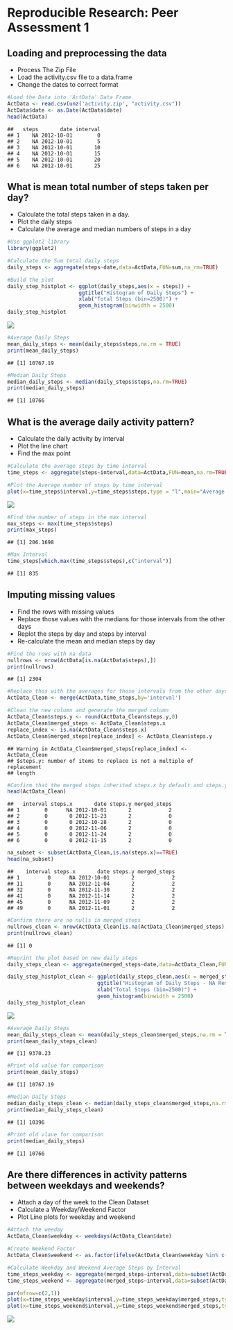 # Reproducible Research: Peer Assessment 1


## Loading and preprocessing the data
- Process The Zip File
- Load the activity.csv file to a data.frame
- Change the dates to correct format

```r
#Load the Data into 'ActData' Data Frame
ActData <- read.csv(unz('activity.zip', "activity.csv"))
ActData$date <- as.Date(ActData$date)
head(ActData)
```

```
##   steps       date interval
## 1    NA 2012-10-01        0
## 2    NA 2012-10-01        5
## 3    NA 2012-10-01       10
## 4    NA 2012-10-01       15
## 5    NA 2012-10-01       20
## 6    NA 2012-10-01       25
```

## What is mean total number of steps taken per day?
- Calculate the total steps taken in a day.
- Plot the daily steps
- Calculate the average and median numbers of steps in a day

```r
#Use ggplot2 library
library(ggplot2)

#Calculate the Sum total daily steps
daily_steps <- aggregate(steps~date,data=ActData,FUN=sum,na_rm=TRUE)

#Build the plot
daily_step_histplot <- ggplot(daily_steps,aes(x = steps)) +
                       ggtitle("Histogram of Daily Steps") +
                       xlab("Total Steps (bin=2500)") +
                       geom_histogram(binwidth = 2500)
daily_step_histplot
```

![](PA1_template_files/figure-html/unnamed-chunk-2-1.png) 

```r
#Average Daily Steps
mean_daily_steps <- mean(daily_steps$steps,na.rm = TRUE)
print(mean_daily_steps)
```

```
## [1] 10767.19
```

```r
#Median Daily Steps
median_daily_steps <- median(daily_steps$steps,na.rm=TRUE)
print(median_daily_steps)
```

```
## [1] 10766
```

## What is the average daily activity pattern?
- Calculate the daily activity by interval
- Plot the line chart
- Find the max point

```r
#Calculate the average steps by time interval
time_steps <- aggregate(steps~interval,data=ActData,FUN=mean,na.rm=TRUE)

#Plot the Average number of steps by time interval
plot(x=time_steps$interval,y=time_steps$steps,type = "l",main="Average Steps by Interval",xlab = "Interval",ylab="Avg Steps")
```

![](PA1_template_files/figure-html/unnamed-chunk-3-1.png) 

```r
#Find the number of steps in the max interval
max_steps <- max(time_steps$steps)
print(max_steps)
```

```
## [1] 206.1698
```

```r
#Max Interval
time_steps[which.max(time_steps$steps),c("interval")]
```

```
## [1] 835
```
## Imputing missing values
- Find the rows with missing values
- Replace those values with the medians for those intervals from the other days
- Replot the steps by day and steps by interval
- Re-calculate the mean and median steps by day

```r
#Find the rows with na data
nullrows <- nrow(ActData[is.na(ActData$steps),])
print(nullrows)
```

```
## [1] 2304
```

```r
#Replace thos with the averages for those intervals from the other days
ActData_Clean <- merge(ActData,time_steps,by='interval')

#Clean the new column and generate the merged column
ActData_Clean$steps.y <- round(ActData_Clean$steps.y,0)
ActData_Clean$merged_steps <- ActData_Clean$steps.x
replace_index <- is.na(ActData_Clean$steps.x)
ActData_Clean$merged_steps[replace_index] <- ActData_Clean$steps.y
```

```
## Warning in ActData_Clean$merged_steps[replace_index] <- ActData_Clean
## $steps.y: number of items to replace is not a multiple of replacement
## length
```

```r
#Confirm that the merged steps inherited steps.x by default and steps.y in null cases
head(ActData_Clean)
```

```
##   interval steps.x       date steps.y merged_steps
## 1        0      NA 2012-10-01       2            2
## 2        0       0 2012-11-23       2            0
## 3        0       0 2012-10-28       2            0
## 4        0       0 2012-11-06       2            0
## 5        0       0 2012-11-24       2            0
## 6        0       0 2012-11-15       2            0
```

```r
na_subset <- subset(ActData_Clean,is.na(steps.x)==TRUE)
head(na_subset)
```

```
##    interval steps.x       date steps.y merged_steps
## 1         0      NA 2012-10-01       2            2
## 11        0      NA 2012-11-04       2            2
## 32        0      NA 2012-11-30       2            2
## 41        0      NA 2012-11-14       2            2
## 45        0      NA 2012-11-09       2            2
## 49        0      NA 2012-11-01       2            2
```

```r
#Confirm there are no nulls in merged_steps
nullrows_clean <- nrow(ActData_Clean[is.na(ActData_Clean$merged_steps),])
print(nullrows_clean)
```

```
## [1] 0
```

```r
#Reprint the plot based on new daily steps
daily_steps_clean <- aggregate(merged_steps~date,data=ActData_Clean,FUN=sum,na_rm=TRUE)

daily_step_histplot_clean <- ggplot(daily_steps_clean,aes(x = merged_steps)) +
                             ggtitle("Histogram of Daily Steps - NA Removed") +
                             xlab("Total Steps (bin=2500)") +
                             geom_histogram(binwidth = 2500)
daily_step_histplot_clean
```

![](PA1_template_files/figure-html/unnamed-chunk-4-1.png) 

```r
#Average Daily Steps
mean_daily_steps_clean <- mean(daily_steps_clean$merged_steps,na.rm = TRUE)
print(mean_daily_steps_clean)
```

```
## [1] 9370.23
```

```r
#Print old value for comparison
print(mean_daily_steps)
```

```
## [1] 10767.19
```

```r
#Median Daily Steps
median_daily_steps_clean <- median(daily_steps_clean$merged_steps,na.rm=TRUE)
print(median_daily_steps_clean)
```

```
## [1] 10396
```

```r
#Print old vlaue for comparison
print(median_daily_steps)
```

```
## [1] 10766
```

## Are there differences in activity patterns between weekdays and weekends?
- Attach a day of the week to the Clean Dataset
- Calculate a Weekday/Weekend Factor
- Plot Line plots for weekday and weekend

```r
#Attach the weeday
ActData_Clean$weekday <- weekdays(ActData_Clean$date)

#Create Weekend Factor
ActData_Clean$weekend <- as.factor(ifelse(ActData_Clean$weekday %in% c("Saturday","Sunday"), 1, 0)) 

#Calculate Weekday and Weekend Average Steps by Interval
time_steps_weekday <- aggregate(merged_steps~interval,data=subset(ActData_Clean,weekend==0),FUN=mean,na.rm=TRUE)
time_steps_weekend <- aggregate(merged_steps~interval,data=subset(ActData_Clean,weekend==1),FUN=mean,na.rm=TRUE)

par(mfrow=c(2,1))
plot(x=time_steps_weekday$interval,y=time_steps_weekday$merged_steps,type = "l",main="Average Steps by Interval - Weekday",xlab = "Interval",ylab="Avg Steps")
plot(x=time_steps_weekend$interval,y=time_steps_weekend$merged_steps,type = "l",main="Average Steps by Interval - Weekend",xlab = "Interval",ylab="Avg Steps")
```

![](PA1_template_files/figure-html/unnamed-chunk-5-1.png) 

